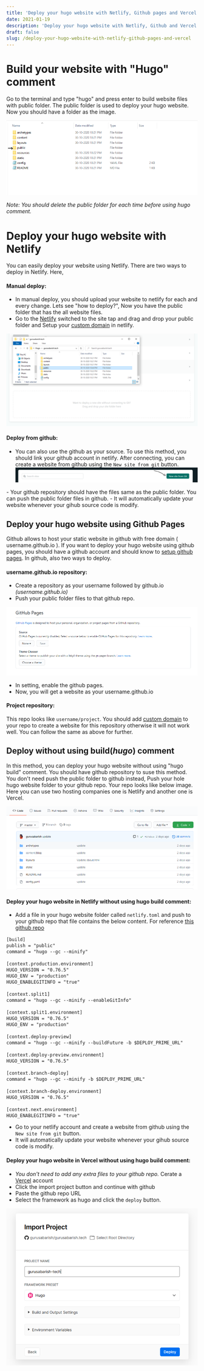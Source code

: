 ```yaml
---
title: 'Deploy your hugo website with Netlify, Github pages and Vercel'
date: 2021-01-19
description: 'Deploy your hugo website with Netlify, Github and Vercel step by step procedure.'
draft: false
slug: /deploy-your-hugo-website-with-netlify-github-pages-and-vercel
---
```


# Build your website with "Hugo" comment

Go to the terminal and type "hugo" and press enter to build website files with public folder. The public folder is used to deploy your hugo website. Now you should have a folder as the image.

<div className="Image__Small">
  <img
    src="./images/image-1.PNG"
    title="hugo public folder"
    alt="hugo public folder"
  />
</div>

_Note: You should delete the public folder for each time before using hugo comment._

# Deploy your hugo website with Netlify

You can easily deploy your website using Netlify. There are two ways to deploy in Netlify. Here,

#### **Manual deploy:**

- In manual deploy, you should upload your website to netlify for each and every change. Lets see "how to deploy?", Now you have the public folder that has the all website files.
- Go to the [Netlify](https://netlify.com) switched to the site tap and drag and drop your public folder and Setup your [custom domain](https://docs.netlify.com/domains-https/custom-domains/) in netlify.

<div className="Image__Small">
  <img
    src="./images/image-2.PNG"
    title="netlify manual deploy"
    alt="netlify manual deploy"
  />
</div>

#### **Deploy from github:**

- You can also use the github as your source. To use this method, you should link your github account in netlify. After connecting, you can create a website from github using the `New site from git` button.
  <div className="Image__Small">
  <img
    src="./images/image-3.PNG"
    title="netlify github deploy"
    alt="netlify github deploy"
  />
</div>
- Your github repository should have the files same as the public folder. You can push the public folder files in github.
- It will automatically update your website whenever your gihub source code is modify.

## Deploy your hugo website using Github Pages

Github allows to host your static website in github with free domain ( username.github.io ). If you want to deploy your hugo website using github pages, you should have a github account and should know to [setup github pages](https://guides.github.com/features/pages/). In github, also two ways to deploy.

#### **username.github.io** repository:

- Create a repository as your username followed by github.io _(username.github.io)_
- Push your public folder files to that github repo.
<div className="Image__Small">
  <img
    src="./images/image-4.PNG"
    title="username github pages"
    alt="username github pages settings"
  />
</div>

- In setting, enable the github pages.
- Now, you will get a website as your username.github.io

#### **Project repository**:

This repo looks like `username/project`. You should add [custom domain](https://docs.github.com/en/free-pro-team@latest/github/working-with-github-pages/about-custom-domains-and-github-pages) to your repo to create a website for this repository otherwise it will not work well. You can follow the same as above for further.

## Deploy without using build(_hugo_) comment

In this method, you can deploy your hugo website without using "hugo build" comment. You should have github repository to suse this method. You don't need push the public folder to github instead, Push your hole hugo website folder to your github repo. Your repo looks like below image. Here you can use two hosting companies one is Netlify and another one is Vercel.

<div className="Image__Small">
  <img
    src="./images/image-5.PNG"
    title="netlify github deploy"
    alt="netlify github deploy"
  />
</div>

#### **Deploy your hugo website in Netlify without using hugo build comment**:

- Add a file in your hugo website folder called `netlify.toml` and push to your github repo that file contains the below content. For reference [this github repo](https://github.com/gurusabarish/hugo-profile)

```
[build]
publish = "public"
command = "hugo --gc --minify"

[context.production.environment]
HUGO_VERSION = "0.76.5"
HUGO_ENV = "production"
HUGO_ENABLEGITINFO = "true"

[context.split1]
command = "hugo --gc --minify --enableGitInfo"

[context.split1.environment]
HUGO_VERSION = "0.76.5"
HUGO_ENV = "production"

[context.deploy-preview]
command = "hugo --gc --minify --buildFuture -b $DEPLOY_PRIME_URL"

[context.deploy-preview.environment]
HUGO_VERSION = "0.76.5"

[context.branch-deploy]
command = "hugo --gc --minify -b $DEPLOY_PRIME_URL"

[context.branch-deploy.environment]
HUGO_VERSION = "0.76.5"

[context.next.environment]
HUGO_ENABLEGITINFO = "true"
```

- Go to your netlify account and create a website from github using the `New site from git` button.
- It will automatically update your website whenever your gihub source code is modify.

#### **Deploy your hugo website in Vercel without using hugo build comment:**

- _You don't need to add any extra files to your github repo._ Cerate a [Vercel](https://vercel.com) account
- Click the import project button and continue with github
- Paste the github repo URL
- Select the framework as hugo and click the `deploy` button.

<div className="Image__Small">
  <img
    src="./images/image-6.PNG"
    title="Vercel deploy hugo website"
    alt="Vercel deploy hugo website"
  />
</div>
